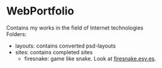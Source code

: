 WebPortfolio
============

Contains my works in the field of Internet technologies
<br>
Folders:
<ul>
  <li>layouts: contains converted psd-layouts</li>
  <li>
    sites: contains completed sites
    <ul>
      <li>firesnake: game like snake. Look at <a href="firesnake.esy.es">firesnake.esy.es</a>.</li>
    </ul>
  </li>
</ul>
